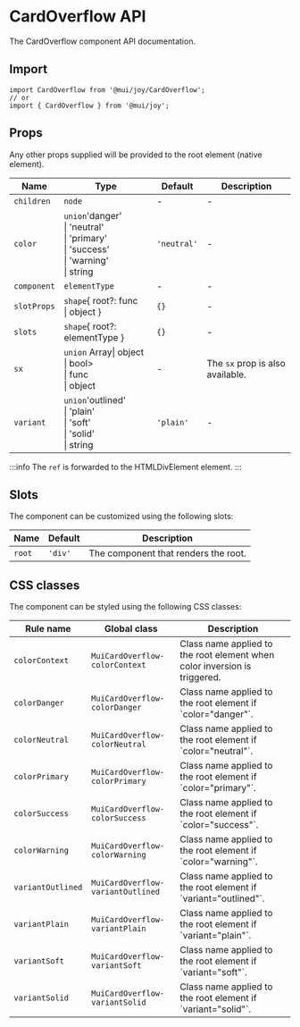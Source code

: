 # CardOverflow API

The CardOverflow component API documentation.

## Import

```
import CardOverflow from '@mui/joy/CardOverflow';
// or
import { CardOverflow } from '@mui/joy';
```

## Props

Any other props supplied will be provided to the root element (native element).

| Name | Type | Default | Description |
| --- | --- | --- | --- |
| `children` | `node` | - | - |
| `color` | `union`'danger'<br>\| 'neutral'<br>\| 'primary'<br>\| 'success'<br>\| 'warning'<br>\| string | `'neutral'` | - |
| `component` | `elementType` | - | - |
| `slotProps` | `shape`{ root?: func<br>\| object } | `{}` | - |
| `slots` | `shape`{ root?: elementType } | `{}` | - |
| `sx` | `union` Array\| object<br>\| bool><br>\| func<br>\| object | - | The `sx` prop is also available. |
| `variant` | `union`'outlined'<br>\| 'plain'<br>\| 'soft'<br>\| 'solid'<br>\| string | `'plain'` | - |

:::info
The `ref` is forwarded to the HTMLDivElement element.
:::

## Slots

The component can be customized using the following slots:

| Name | Default | Description |
| --- | --- | --- |
| `root` | `'div'` | The component that renders the root. |

## CSS classes

The component can be styled using the following CSS classes:

| Rule name | Global class | Description |
| --- | --- | --- |
| `colorContext` | `MuiCardOverflow-colorContext` | Class name applied to the root element when color inversion is triggered. |
| `colorDanger` | `MuiCardOverflow-colorDanger` | Class name applied to the root element if \`color="danger"\`. |
| `colorNeutral` | `MuiCardOverflow-colorNeutral` | Class name applied to the root element if \`color="neutral"\`. |
| `colorPrimary` | `MuiCardOverflow-colorPrimary` | Class name applied to the root element if \`color="primary"\`. |
| `colorSuccess` | `MuiCardOverflow-colorSuccess` | Class name applied to the root element if \`color="success"\`. |
| `colorWarning` | `MuiCardOverflow-colorWarning` | Class name applied to the root element if \`color="warning"\`. |
| `variantOutlined` | `MuiCardOverflow-variantOutlined` | Class name applied to the root element if \`variant="outlined"\`. |
| `variantPlain` | `MuiCardOverflow-variantPlain` | Class name applied to the root element if \`variant="plain"\`. |
| `variantSoft` | `MuiCardOverflow-variantSoft` | Class name applied to the root element if \`variant="soft"\`. |
| `variantSolid` | `MuiCardOverflow-variantSolid` | Class name applied to the root element if \`variant="solid"\`. |